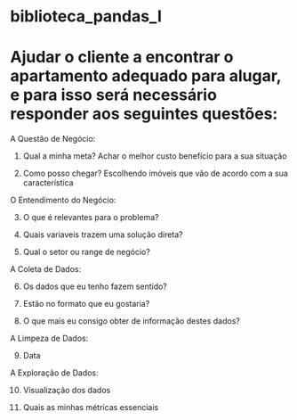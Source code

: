# biblioteca_pandas_I

# Ajudar o cliente a encontrar o apartamento adequado para alugar, e para isso será necessário responder aos seguintes questões:

A Questão de Negócio:

1. Qual a minha meta? Achar o melhor custo benefício para a sua situação
   
3. Como posso chegar? Escolhendo imóveis que vão de acordo com a sua característica

O Entendimento do Negócio:

3. O que é relevantes para o problema?
   
5. Quais variaveis trazem uma solução direta?
   
7. Qual o setor ou range de negócio?

A Coleta de Dados:

6. Os dados que eu tenho fazem sentido?
   
8. Estão no formato que eu gostaria?
   
10. O que mais eu consigo obter de informação destes dados?

A Limpeza de Dados:

9. Data

A Exploração de Dados:

10. Visualização dos dados
    
12. Quais as minhas métricas essenciais
